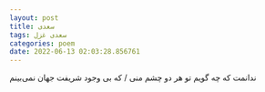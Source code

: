 ```yaml
---
layout: post
title: سعدی
tags: سعدی غزل
categories: poem
date: 2022-06-13 02:03:28.856761
---
```


ندانمت که چه گویم تو هر دو چشم منی / که بی وجود شریفت جهان نمی‌بینم